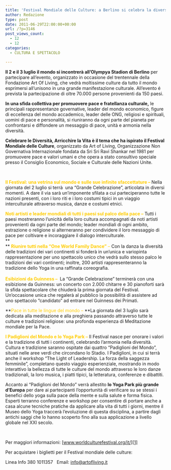 ```yaml
---
title: 'Festival Mondiale delle Culture: a Berlino si celebra la diversit  per arricchire la vita'
author: Redazione
type: post
date: 2011-06-29T22:00:00+00:00
url: /?p=3146
post_views_count:
  - 12
  - 12
categories:
  - CULTURA E SPETTACOLO

---
```

**Il 2 e il 3 luglio il mondo si incontrer&agrave; all&rsquo;Olympya Stadion di Berlino** per partecipare all&rsquo;evento, organizzato in occasione del trentennale della Fondazione Art Of Living, che vedr&agrave; moltissime culture da tutto il mondo esprimersi all&rsquo;unisono in una grande manifestazione culturale. All&rsquo;evento &eacute; prevista la partecipazione di oltre 70.000 persone provenienti da 150 paesi.

**In una sfida collettiva per promuovere pace e fratellanza culturale,** le principali rappresentanze governative, leader del mondo economico, figure di eccellenza del mondo accademico, leader delle ONG, religiosi e spirituali, uomini di pace e personalit&agrave;, si riuniranno da ogni parte del pianeta per confrontarsi e diffondere un messaggio di pace, unit&agrave; e armonia nella diversit&agrave;.

**Celebrare le Diversit&agrave;, Arricchire la Vita &egrave; il tema che ha ispirato il Festival Mondiale delle Culture**, organizzato da Art of Living, Organizzazione Non Governativa Internazionale fondata da Sri Sri Ravi Shankar nel 1981 per promuovere pace e valori umani e che opera a stato consultivo speciale presso il Consiglio Economico, Sociale e Culturale delle Nazioni Unite.

&nbsp;

<span style="color: rgb(255, 204, 0);"><strong>Il Festival: una vetrina sul mondo e sulle sue infinite sfaccettature &#8211; </strong></span> Nella giornata del 2 luglio si terr&agrave;&nbsp; una &ldquo;Grande Celebrazione&rdquo;, articolata in diversi momenti. A dare il via sar&agrave; un&rsquo;imponente sfilata a cui parteciperanno tutte le nazioni presenti, con i loro riti e i loro costumi tipici in un viaggio interculturale attraverso musica, danze e costumi etnici.

<span style="color: rgb(255, 204, 0);"><strong>Noti artisti e leader mondiali di tutti i paesi sul palco della pace &#8211;</strong></span> Tutti i paesi mostreranno l&rsquo;unicit&agrave; della loro cultura accompagnati da noti artisti provenienti da ogni parte del mondo; leader mondiali di ogni ambito, estrazione o religione si alterneranno per condividere il loro messaggio di pace per coltivare e incoraggiare il dialogo interculturale.  
**  
** <span style="color: rgb(255, 204, 0);"><strong>Riunire tutti nella &ldquo;One World Family Dance&rdquo;</strong> &#8211;</span> Con la danza la diversit&agrave; delle tradizioni dei vari continenti si fonder&agrave; in un&rsquo;unica e variopinta rappresentazione per uno spettacolo unico che vedr&agrave; sullo stesso palco le tradizioni dei vari continenti; inoltre, 200 artisti rappresenteranno la tradizione dello Yoga in una raffinata coreografia.  
**<span style="color: rgb(255, 204, 0);"><br /> Esibizioni da Guinness &#8211;&nbsp;</span>** La &ldquo;Grande Celebrazione&rdquo; terminer&agrave; con una esibizione da Guinness: un concerto con 2.000 chitarre e 30 pianoforti sar&agrave; la sfida spettacolare che chiuder&agrave; la prima giornata del Festival. Un&rsquo;occasione unica che regaler&agrave; al pubblico la possibilit&agrave; di assistere ad uno spettacolo &ldquo;candidato&rdquo; ad entrare nel Guinness dei Primati. 

**<span style="color: rgb(255, 204, 0);">Pace in tutte le lingue del mondo &#8211; </span>**La giornata del 3 luglio sar&agrave; dedicata alla meditazione e alla preghiera passando attraverso tutte le culture e tradizioni religiose: una profonda esperienza di Meditazione mondiale per la Pace.

<span style="color: rgb(255, 204, 0);"><strong>I Padiglioni del Mondo e lo Yoga Park &#8211;</strong></span> Il Festival nasce per onorare i valori e la tradizione di tutti i continenti, celebrando l&rsquo;armonia nella diversit&agrave;. Cultura e tradizione saranno ospitate dai quattro &ldquo;Padiglioni del Mondo&rdquo;, situati nelle aree verdi che circondano lo Stadio. I Padiglioni, in cui si terr&agrave; anche il workshop &ldquo;The Light of Leadership. La forza della saggezza femminile&rdquo;, completano questo viaggio esperienziale, mostrando in modo interattivo la bellezza di tutte le culture del mondo attraverso le loro danze tradizionali, la loro musica, i piatti tipici, la letteratura, conferenze e dibattiti. 

Accanto ai &ldquo;Padiglioni del Mondo&rdquo; verr&agrave; allestito **lo Yoga Park pi&ugrave; grande d&rsquo;Europa** per dare ai partecipanti l&rsquo;opportunit&agrave; di verificare su se stessi i benefici dello yoga sulla pace della mente e sulla salute e forma fisica. Esperti terranno conferenze e workshop per consentire di portare anche a casa alcune tecniche pratiche da applicare alla vita di tutti i giorni, mentre il Museo dello Yoga traccer&agrave; l&rsquo;evoluzione di questa disciplina, a partire dagli antichi saggi che lo hanno scoperto fino alla sua applicazione a livello globale nel XXI secolo.

&nbsp;

Per maggiori informazioni: [www.worldculturefestival.org/it/][1]

Per acquistare i biglietti per il Festival mondiale delle culture: 

Linea Info 380 1011357&nbsp;&nbsp; Email: <info@artofliving.it>

 [1]: https://www.worldculturefestival.org/it/